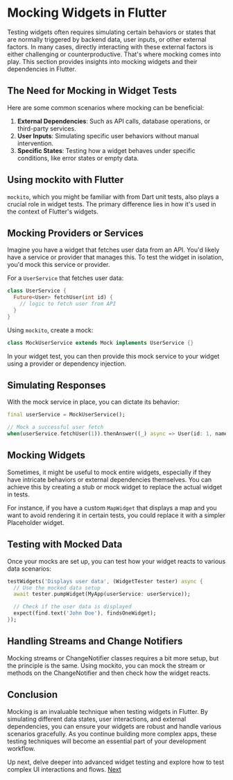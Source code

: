 # Mocking Widgets in Flutter
Testing widgets often requires simulating certain behaviors or states that are normally triggered by backend data, user inputs, or other external factors. In many cases, directly interacting with these external factors is either challenging or counterproductive. That's where mocking comes into play. This section provides insights into mocking widgets and their dependencies in Flutter.

## The Need for Mocking in Widget Tests
Here are some common scenarios where mocking can be beneficial:

1. **External Dependencies**: Such as API calls, database operations, or third-party services.
2. **User Inputs**: Simulating specific user behaviors without manual intervention.
3. **Specific States**: Testing how a widget behaves under specific conditions, like error states or empty data.
   
## Using mockito with Flutter
`mockito`, which you might be familiar with from Dart unit tests, also plays a crucial role in widget tests. The primary difference lies in how it's used in the context of Flutter's widgets.

## Mocking Providers or Services
Imagine you have a widget that fetches user data from an API. You'd likely have a service or provider that manages this. To test the widget in isolation, you'd mock this service or provider.

For a `UserService` that fetches user data:
```dart
class UserService {
  Future<User> fetchUser(int id) {
    // logic to fetch user from API
  }
}
```

Using `mockito`, create a mock:
```dart
class MockUserService extends Mock implements UserService {}
```
In your widget test, you can then provide this mock service to your widget using a provider or dependency injection.

## Simulating Responses
With the mock service in place, you can dictate its behavior:
```dart
final userService = MockUserService();

// Mock a successful user fetch
when(userService.fetchUser(1)).thenAnswer((_) async => User(id: 1, name: 'John Doe'));
```
## Mocking Widgets
Sometimes, it might be useful to mock entire widgets, especially if they have intricate behaviors or external dependencies themselves. You can achieve this by creating a stub or mock widget to replace the actual widget in tests.

For instance, if you have a custom `MapWidget` that displays a map and you want to avoid rendering it in certain tests, you could replace it with a simpler Placeholder widget.

## Testing with Mocked Data
Once your mocks are set up, you can test how your widget reacts to various data scenarios:
```dart
testWidgets('Displays user data', (WidgetTester tester) async {
  // Use the mocked data setup
  await tester.pumpWidget(MyApp(userService: userService));

  // Check if the user data is displayed
  expect(find.text('John Doe'), findsOneWidget);
});
```

## Handling Streams and Change Notifiers
Mocking streams or ChangeNotifier classes requires a bit more setup, but the principle is the same. Using mockito, you can mock the stream or methods on the ChangeNotifier and then check how the widget reacts.

## Conclusion
Mocking is an invaluable technique when testing widgets in Flutter. By simulating different data states, user interactions, and external dependencies, you can ensure your widgets are robust and handle various scenarios gracefully. As you continue building more complex apps, these testing techniques will become an essential part of your development workflow.

Up next, delve deeper into advanced widget testing and explore how to test complex UI interactions and flows. [Next](/3_Widget_Tests/3.3_Testing_Individual_Widgets.md)

